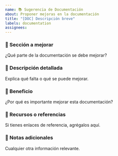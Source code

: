 ```yaml
---
name: 📚 Sugerencia de Documentación
about: Proponer mejoras en la documentación
title: "[DOC] Descripción breve"
labels: documentation
assignees: 
---
```


### 📌 Sección a mejorar
¿Qué parte de la documentación se debe mejorar?

### 📖 Descripción detallada
Explica qué falta o qué se puede mejorar.

### 🧐 Beneficio
¿Por qué es importante mejorar esta documentación?

### 📎 Recursos o referencias
Si tienes enlaces de referencia, agrégalos aquí.

### 📌 Notas adicionales
Cualquier otra información relevante.